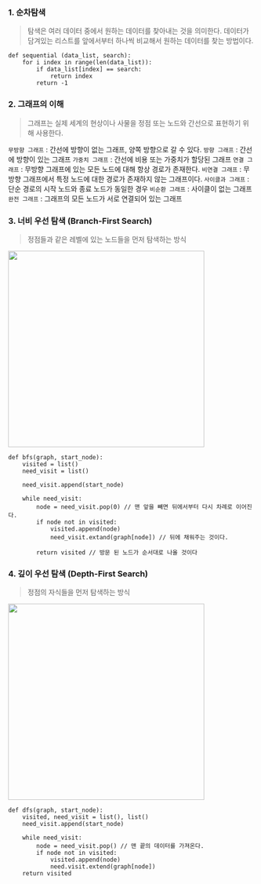 ### 1. 순차탐색

> 탐색은 여러 데이터 중에서 원하는 데이터를 찾아내는 것을 의미한다. 데이터가 담겨있는 리스트를 앞에서부터 하나씩 비교해서 원하는 데이터를 찾는 방법이다.

```
def sequential (data_list, search):
	for i index in range(len(data_list)):
		if data_list[index] == search:
			return index
		return -1
```



### 2. 그래프의 이해

> 그래프는 실제 세계의 현상이나 사물을 정점 또는 노드와 간선으로 표현하기 위해 사용한다.

`무방향 그래프` : 간선에 방향이 없는 그래프, 양쪽 방향으로 갈 수 있다. 
`방향 그래프` : 간선에 방향이 있는 그래프
`가중치 그래프` : 간선에 비용 또는 가중치가 할당된 그래프 
`연결 그래프`  : 무방향 그래프에 있는 모든 노드에 대해 항상 경로가 존재한다.
`비연결 그래프` : 무방향 그래프에서 특정 노드에 대한 경로가 존재하지 않는 그래프이다.
`사이클과 그래프` : 단순 경로의 시작 노드와 종료 노드가 동일한 경우 
`비순환 그래프` : 사이클이 없는 그래프 
`완전 그래프` : 그래프의 모든 노드가 서로 연결되어 있는 그래프



### 3. 너비 우선 탐색 (Branch-First Search)

>  정점들과 같은 레벨에 있는 노드들을 먼저 탐색하는 방식

<img src="image-20210204001647389](/Users/jaeeunlim/Library/Application Support/typora-user-images/image-20210204001647389.png" width=400>

```
def bfs(graph, start_node):
	visited = list()
	need_visit = list()
	
	need_visit.append(start_node)
	
	while need_visit:
		node = need_visit.pop(0) // 맨 앞을 빼면 뒤에서부터 다시 차례로 이어진다.
		if node not in visited:
			visited.append(node)
			need_visit.extand(graph[node]) // 뒤에 채워주는 것이다.
		
		return visited // 방문 된 노드가 순서대로 나올 것이다
```



### 4. 깊이 우선 탐색 (Depth-First Search)

> 정점의 자식들을 먼저 탐색하는 방식

<img src="image-20210204001709886](/Users/jaeeunlim/Library/Application Support/typora-user-images/image-20210204001709886.png" width=400>

```
def dfs(graph, start_node):
	visited, need_visit = list(), list()
	need_visit.append(start_node)
	
	while need_visit:
		node = need_visit.pop() // 맨 끝의 데이터를 가져온다.
		if node not in visited:
			visited.append(node)
			need.visit.extend(graph[node])
	return visited
```